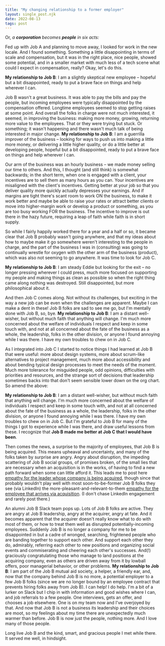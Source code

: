 ```yaml
---
title: "My changing relationship to a former employer"
layout: single_post.njk
date: 2022-08-13
tags: post
---
```


Or, _a **corporation** becomes **people** in six acts:_

Fed up with Job A and planning to move away, I looked for work in the new locale. And I found something. Something a little disappointing in terms of scale and compensation, but it was in the right place, nice people, showed some potential, and in a smaller market with much less of a tech scene what could I expect in compensation, really? Okay, let's do this.

**My relationship to Job B**: I am a slightly skeptical new employee – hopeful but a bit disappointed, ready to put a brave face on things and help wherever I can.

Job B wasn't a great business. It was able to pay the bills and pay the people, but incoming employees were typically disappointed by the compensation offered. Longtime employees seemed to stop getting raises at some point. And overall the folks in charge were not much interested, it seemed, in improving the business: making more money, growing, returning more value to the employees. That or they were trying but stuck. Or something; it wasn't happening and there wasn't much talk of being interested in major change.
**My relationship to Job B**: I am a guerrilla improver of the business – looking for ways to push us into making a little more money, or delivering a little higher quality, or do a little better at developing people, hopeful but a bit disappointed, ready to put a brave face on things and help wherever I can.

Our arm of the business was an hourly business – we made money selling our time to others. And this, I thought (and still think) is somewhat backwards; in the short term, when one is engaged with a client, your incentives are to sell them as many hours as you can. Your incentives are misaligned with the client's incentives. Getting better at your job so that you deliver quality more quickly actually depresses your earnings. And if margins are tight there's scant room to work ON the business, to make it work better and maybe be able to raise your rates or attract better clients or move into higher-margin work or develop a product or something, as you are too busy working FOR the business. The incentive to improve is out there in the hazy future, requiring a leap of faith while faith is in short supply.

So while I fairly happily worked there for a year and a half or so, it became clear that Job B probably wasn't going anywhere, and that my ideas about how to maybe make it go somewhere weren't interesting to the people in charge, and the part of the business I was in (consulting) was going to continually wrestle for oxygen with the other arm of the business (product), which was also not seeming to go anywhere. It was time to look for Job C.

**My relationship to Job B**: I am steady Eddie but looking for the exit – no longer pressing wherever I could press, much more focused on supporting my people and making things as clean as possible so when the right thing came along nothing was destroyed. Still disappointed, but more philosophical about it.

And then Job C comes along. Not without its challenges, but exciting in the way a new job can be even when the challenges are apparent. Maybe I can make a dent in these! Job B folks are sad to see me go, but I'm mentally done with Job B, so, bye.
**My relationship to Job B**: I am a distant well-wisher, but without much faith that anything will change. I'm much more concerned about the welfare of individuals I respect and keep in some touch with, and not at all concerned about the fate of the business as a whole, the leadership, folks in the other division, or anyone I found annoying while I was there. I have my own troubles to chew on in Job C.

As I integrated into Job C I started to notice things I had learned at Job B that were useful: more about design systems, more about scrum-like alternatives to project management, much more about accessibility and about bending typical design processes to meet the needs of the moment. Much more tolerance for misguided people, odd opinions, difficulties with priorities and resources, and the strange sort of decisions that leadership sometimes backs into that don't seem sensible lower down on the org chart. So amend the above:

**My relationship to Job B**: I am a distant well-wisher, but without much faith that anything will change. I'm much more concerned about the welfare of individuals I respect and keep in some touch with, and not at all concerned about the fate of the business as a whole, the leadership, folks in the other division, or anyone I found annoying while I was there. I have my own troubles to chew on in Job C. But I'm grateful to Job B for many of the things I got to experience while I was there, and draw useful lessons from these. I recognize that **Job B made me better at Job C that I would have been**.

Then comes the news, a surprise to the majority of employees, that Job B is being acquired. This means upheaval and uncertainty, and many of the folks taken by surprise are angry. Angry about disruption, the impeding scattering of Job B social groups, of promises broken, of the small lies that are necessary when an acquisition is in the works, of having to find a new path forward when some can little afford it. This leads me to post here [empathy for the leader whose company is being acquired](https://jonplummer.com/2022/04/17/empathy-for-the-leader-whose-company-is-being-acquired/), though since that probably wouldn't play well with most soon-to-be-former Job B folks they see (via LinkedIn) the more-pleasant-and-relevant-to-them [empathy for the employee that arrives via acquisition](https://jonplummer.com/2022/02/06/empathy-for-the-employee-that-arrives-via-acquisition/). (I don't chase LinkedIn engagement and rarely post there.)

An alumni Job B Slack team pops up. Lots of Job B folks are active. They are angry at Job B leadership, angry at the acquirer, angry at fate. And it becomes apparent that the acquirer doesn't really know what to do with most of them, or how to treat them well as disrupted potentially-incoming employees. Suddenly Job B is no longer a company for me to be disappointed in but a cadre of wronged, searching, frightened people who are banding together to support each other. And support each other they do, admirably, referring each other to new positions and organizing social events and commiserating and cheering each other's successes. And(!) graciously congratulating those who manage to land positions at the acquiring company, even as others are driven away from it by lowball offers, poor managerial behavior, or other problems.
**My relationship to Job B**: I am part of the Job B mutual aid society, a helper, a friendly ear, and, now that the company behind Job B is no more, a potential employer to a few Job B folks (since we are no longer bound by an employee contract that prevents hiring folks away from Job B). I can help! I do help. I'm a bit of a lurker on Slack but I chip in with information and good wishes where I can, and job referrals to a few people. One interviews, gets an offer, and chooses a job elsewhere. One is on my team now and I've overjoyed by that. And now that Job B is not a business its leadership and their choices are moot, so my feelings about my time there are unexpectedly much warmer than before. Job B is now just the people, nothing more. And I love many of those people.

Long live Job B and the kind, smart, and gracious people I met while there. It served me well, in hindsight.
